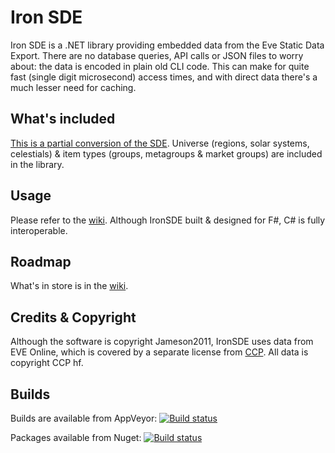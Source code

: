 # Iron SDE

Iron SDE is a .NET library providing embedded data from the Eve Static Data Export. There are no database queries, API calls or JSON files to worry about: the data is encoded in plain old CLI code. This can make for quite fast (single digit microsecond) access times, and with direct data there's a much lesser need for caching. 

## What's included ##

[This is a partial conversion of the SDE](https://github.com/jameson2011/IronSde/wiki/SDE-coverage). Universe (regions, solar systems, celestials) & item types (groups, metagroups & market groups) are included in the library.

## Usage ##

Please refer to the [wiki](https://github.com/jameson2011/IronSde/wiki). Although IronSDE built & designed for F#, C# is fully interoperable.

## Roadmap ##

What's in store is in the [wiki](https://github.com/jameson2011/IronSde/wiki/Roadmap).

## Credits & Copyright ##

Although the software is copyright Jameson2011, IronSDE uses data from EVE Online, which is covered by a separate license from [CCP](https://www.ccpgames.com/). All data is copyright CCP hf.

## Builds

Builds are available from AppVeyor:
[![Build status](https://ci.appveyor.com/api/projects/status/ix2sqdn26dc7ro6l?svg=true)](https://ci.appveyor.com/project/jameson2011/ironsde)

Packages available from Nuget: 
[![Build status](https://img.shields.io/nuget/v/IronSde.svg)](https://www.nuget.org/packages/IronSde)